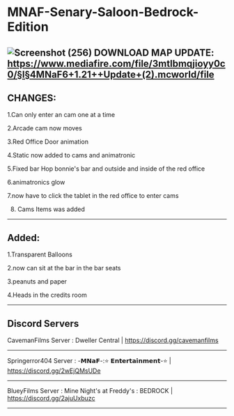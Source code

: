# MNAF-Senary-Saloon-Bedrock-Edition
![Screenshot (256)](https://github.com/user-attachments/assets/730c9cfb-39d0-44e2-adef-fca677428f79)
DOWNLOAD MAP UPDATE: https://www.mediafire.com/file/3mtlbmqjioyy0c0/§l§4MNaF6+1.21++Update+(2).mcworld/file
-----------------------------

CHANGES:
-----------------------------

1.Can only enter an cam one at a time

2.Arcade cam now moves

3.Red Office Door animation

4.Static now added to cams and animatronic

5.Fixed bar Hop bonnie's bar and outside and inside of the red office

6.animatronics glow

7.now have to click the tablet in the red office to enter cams

8. Cams Items was added

------------------------------

Added:
-----------------------------

1.Transparent Balloons

2.now can sit at the bar in the bar seats

3.peanuts and paper

4.Heads in the credits room

-----------------------------

Discord Servers
-----------------------------

CavemanFilms Server : Dweller Central | https://discord.gg/cavemanfilms

--------------------------------------------

Springerror404 Server : -𝗠𝗡𝗮𝗙-:⭐ 𝗘𝗻𝘁𝗲𝗿𝘁𝗮𝗶𝗻𝗺𝗲𝗻𝘁-⭐ | https://discord.gg/2wEjQMsUDe

--------------------------------------------

BlueyFilms Server : Mine Night's at Freddy's : BEDROCK | https://discord.gg/2ajuUxbuzc

--------------------------------------------
